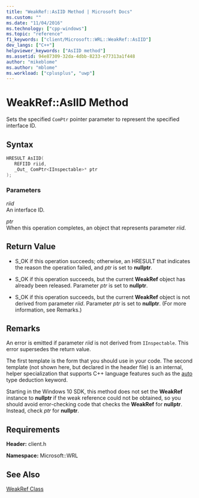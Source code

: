 ```yaml
---
title: "WeakRef::AsIID Method | Microsoft Docs"
ms.custom: ""
ms.date: "11/04/2016"
ms.technology: ["cpp-windows"]
ms.topic: "reference"
f1_keywords: ["client/Microsoft::WRL::WeakRef::AsIID"]
dev_langs: ["C++"]
helpviewer_keywords: ["AsIID method"]
ms.assetid: 94e87309-32da-4dbb-8233-e77313a1f448
author: "mikeblome"
ms.author: "mblome"
ms.workload: ["cplusplus", "uwp"]
---
```

# WeakRef::AsIID Method

Sets the specified `ComPtr` pointer parameter to represent the specified interface ID.

## Syntax

```cpp
HRESULT AsIID(
   REFIID riid,
   _Out_ ComPtr<IInspectable>* ptr
);
```

### Parameters

*riid*  
An interface ID.

*ptr*  
When this operation completes, an object that represents parameter *riid*.

## Return Value

- S_OK if this operation succeeds; otherwise, an HRESULT that indicates the reason the operation failed, and *ptr* is set to **nullptr**.

- S_OK if this operation succeeds, but the current **WeakRef** object has already been released. Parameter *ptr* is set to **nullptr**.

- S_OK if this operation succeeds, but the current **WeakRef** object is not derived from parameter *riid*. Parameter *ptr* is set to **nullptr**. (For more information, see Remarks.)

## Remarks

An error is emitted if parameter *riid* is not derived from `IInspectable`. This error supersedes the return value.

The first template is the form that you should use in your code. The second template (not shown here, but declared in the header file) is an internal, helper specialization that supports C++ language features such as the [auto](../cpp/auto-cpp.md) type deduction keyword.

Starting in the Windows 10 SDK, this method does not set the **WeakRef** instance to **nullptr** if the weak reference could not be obtained, so you should avoid error-checking code that checks the **WeakRef** for **nullptr**. Instead, check *ptr* for **nullptr**.

## Requirements

**Header:** client.h

**Namespace:** Microsoft::WRL

## See Also

[WeakRef Class](../windows/weakref-class.md)